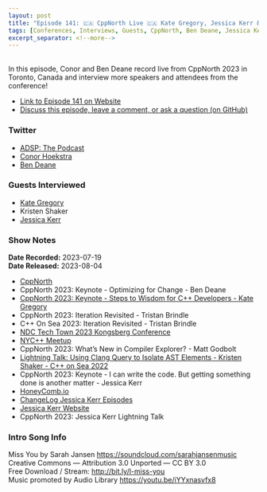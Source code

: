 ```yaml
---
layout: post
title: "Episode 141: 🇨🇦 CppNorth Live 🇨🇦 Kate Gregory, Jessica Kerr & Kristen Shaker!"
tags: [Conferences, Interviews, Guests, CppNorth, Ben Deane, Jessica Kerr, Kristen Shaker, Kate Gregory]
excerpt_separator: <!--more-->
---
```


<div id="buzzsprout-player-13348848"></div><script src="https://www.buzzsprout.com/1501960/13348848-episode-141-cppnorth-live-kate-gregory-jessica-kerr-kristen-shaker.js?container_id=buzzsprout-player-13348848&player=small" type="text/javascript" charset="utf-8"></script>

<br>In this episode, Conor and Ben Deane record live from CppNorth 2023 in Toronto, Canada and interview more speakers and attendees from the conference!
<!--more-->

* [Link to Episode 141 on Website](https://adspthepodcast.com/2023/08/04/Episode-141.html)
* [Discuss this episode, leave a comment, or ask a question (on GitHub)](https://github.com/codereport/adsp2/discussions/32)

### Twitter
 
* [ADSP: The Podcast](https://twitter.com/adspthepodcast)
* [Conor Hoekstra](https://twitter.com/code_report)
* [Ben Deane](https://twitter.com/ben_deane)

### Guests Interviewed

* [Kate Gregory](https://twitter.com/gregcons)
* Kristen Shaker
* [Jessica Kerr](https://twitter.com/jessitron)

### Show Notes
 
**Date Recorded:** 2023-07-19 <br>
**Date Released:** 2023-08-04

* [CppNorth](https://cppnorth.ca/)
* CppNorth 2023: Keynote - Optimizing for Change - Ben Deane
* [CppNorth 2023: Keynote - Steps to Wisdom for C++ Developers - Kate Gregory](https://www.youtube.com/watch?v=W_xT8Jc7GRA)
* CppNorth 2023: Iteration Revisited - Tristan Brindle  
* C++ On Sea 2023: Iteration Revisited - Tristan Brindle  
* [NDC Tech Town 2023 Kongsberg Conference](https://ndctechtown.com/)
* [NYC++ Meetup](https://www.meetup.com/new-york-c-c-meetup-group/)
* CppNorth 2023: What’s New in Compiler Explorer? - Matt Godbolt
* [Lightning Talk: Using Clang Query to Isolate AST Elements - Kristen Shaker - C++ on Sea 2022](https://www.youtube.com/watch?v=2LOxsfpCCyI)
* CppNorth 2023: Keynote - I can write the code. But getting something done is another matter - Jessica Kerr
* [HoneyComb.io](https://www.honeycomb.io/)
* [ChangeLog Jessica Kerr Episodes](https://changelog.com/person/jessitron)
* [Jessica Kerr Website](https://jessitron.com/)
* CppNorth 2023: Jessica Kerr Lightning Talk

### Intro Song Info
 
Miss You by Sarah Jansen https://soundcloud.com/sarahjansenmusic<br>
Creative Commons — Attribution 3.0 Unported — CC BY 3.0<br>
Free Download / Stream: http://bit.ly/l-miss-you<br>
Music promoted by Audio Library https://youtu.be/iYYxnasvfx8<br>

